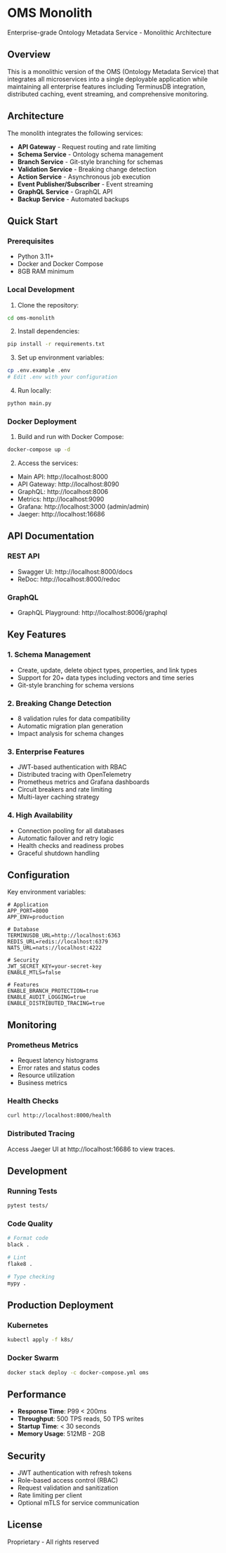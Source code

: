 # OMS Monolith

Enterprise-grade Ontology Metadata Service - Monolithic Architecture

## Overview

This is a monolithic version of the OMS (Ontology Metadata Service) that integrates all microservices into a single deployable application while maintaining all enterprise features including TerminusDB integration, distributed caching, event streaming, and comprehensive monitoring.

## Architecture

The monolith integrates the following services:
- **API Gateway** - Request routing and rate limiting
- **Schema Service** - Ontology schema management
- **Branch Service** - Git-style branching for schemas
- **Validation Service** - Breaking change detection
- **Action Service** - Asynchronous job execution
- **Event Publisher/Subscriber** - Event streaming
- **GraphQL Service** - GraphQL API
- **Backup Service** - Automated backups

## Quick Start

### Prerequisites
- Python 3.11+
- Docker and Docker Compose
- 8GB RAM minimum

### Local Development

1. Clone the repository:
```bash
cd oms-monolith
```

2. Install dependencies:
```bash
pip install -r requirements.txt
```

3. Set up environment variables:
```bash
cp .env.example .env
# Edit .env with your configuration
```

4. Run locally:
```bash
python main.py
```

### Docker Deployment

1. Build and run with Docker Compose:
```bash
docker-compose up -d
```

2. Access the services:
- Main API: http://localhost:8000
- API Gateway: http://localhost:8090
- GraphQL: http://localhost:8006
- Metrics: http://localhost:9090
- Grafana: http://localhost:3000 (admin/admin)
- Jaeger: http://localhost:16686

## API Documentation

### REST API
- Swagger UI: http://localhost:8000/docs
- ReDoc: http://localhost:8000/redoc

### GraphQL
- GraphQL Playground: http://localhost:8006/graphql

## Key Features

### 1. Schema Management
- Create, update, delete object types, properties, and link types
- Support for 20+ data types including vectors and time series
- Git-style branching for schema versions

### 2. Breaking Change Detection
- 8 validation rules for data compatibility
- Automatic migration plan generation
- Impact analysis for schema changes

### 3. Enterprise Features
- JWT-based authentication with RBAC
- Distributed tracing with OpenTelemetry
- Prometheus metrics and Grafana dashboards
- Circuit breakers and rate limiting
- Multi-layer caching strategy

### 4. High Availability
- Connection pooling for all databases
- Automatic failover and retry logic
- Health checks and readiness probes
- Graceful shutdown handling

## Configuration

Key environment variables:

```env
# Application
APP_PORT=8000
APP_ENV=production

# Database
TERMINUSDB_URL=http://localhost:6363
REDIS_URL=redis://localhost:6379
NATS_URL=nats://localhost:4222

# Security
JWT_SECRET_KEY=your-secret-key
ENABLE_MTLS=false

# Features
ENABLE_BRANCH_PROTECTION=true
ENABLE_AUDIT_LOGGING=true
ENABLE_DISTRIBUTED_TRACING=true
```

## Monitoring

### Prometheus Metrics
- Request latency histograms
- Error rates and status codes
- Resource utilization
- Business metrics

### Health Checks
```bash
curl http://localhost:8000/health
```

### Distributed Tracing
Access Jaeger UI at http://localhost:16686 to view traces.

## Development

### Running Tests
```bash
pytest tests/
```

### Code Quality
```bash
# Format code
black .

# Lint
flake8 .

# Type checking
mypy .
```

## Production Deployment

### Kubernetes
```bash
kubectl apply -f k8s/
```

### Docker Swarm
```bash
docker stack deploy -c docker-compose.yml oms
```

## Performance

- **Response Time**: P99 < 200ms
- **Throughput**: 500 TPS reads, 50 TPS writes
- **Startup Time**: < 30 seconds
- **Memory Usage**: 512MB - 2GB

## Security

- JWT authentication with refresh tokens
- Role-based access control (RBAC)
- Request validation and sanitization
- Rate limiting per client
- Optional mTLS for service communication

## License

Proprietary - All rights reserved